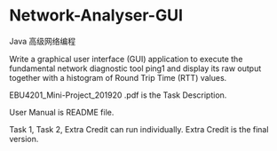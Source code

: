 # Network-Analyser-GUI
Java 高级网络编程

Write a graphical user interface (GUI) application to execute the fundamental network diagnostic tool ping1  and display its raw output together with a histogram of Round Trip Time (RTT) values.

EBU4201_Mini-Project_201920 .pdf is the Task Description.

User Manual is README file.

Task 1, Task 2, Extra Credit can run individually. Extra Credit is the final version.
